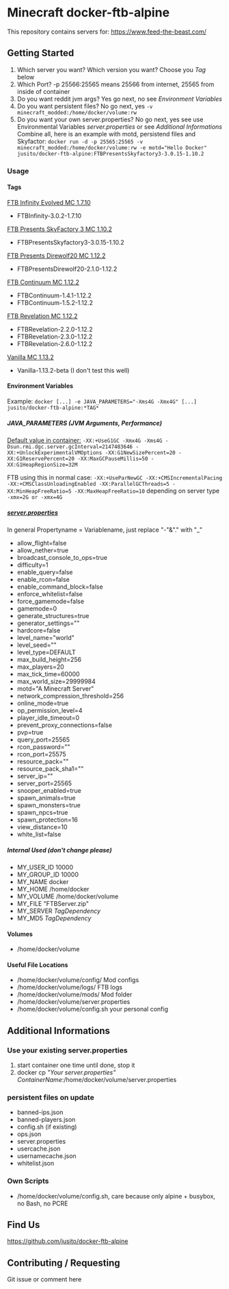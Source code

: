 # Minecraft docker-ftb-alpine
This repository contains servers for: https://www.feed-the-beast.com/

## Getting Started
1. Which server you want? Which version you want? Choose you _Tag_ below
2. Which Port? -p 25566:25565 means 25566 from internet, 25565 from inside of container
3. Do you want reddit jvm args? Yes go next, no see _Environment Variables_
4. Do you want persistent files? No go next, yes `-v minecraft_modded:/home/docker/volume:rw`
5. Do you want your own server.properties? No go next, yes see use Environmental Variables _server.properties_ or see _Additional Informations_
Combine all, here is an example with motd, persistend files and Skyfactor:
`docker run -d -p 25565:25565 -v minecraft_modded:/home/docker/volume:rw -e motd="Hello Docker" jusito/docker-ftb-alpine:FTBPresentsSkyfactory3-3.0.15-1.10.2`

### Usage
#### Tags
[FTB Infinity Evolved MC 1.7.10](https://www.feed-the-beast.com/projects/ftb-infinity-evolved "FTB Infinity Evolved") 
* FTBInfinity-3.0.2-1.7.10

[FTB Presents SkyFactory 3 MC 1.10.2](https://www.feed-the-beast.com/projects/ftb-presents-skyfactory-3 "FTB Presents SkyFactory 3") 
* FTBPresentsSkyfactory3-3.0.15-1.10.2

[FTB Presents Direwolf20 MC 1.12.2](https://www.feed-the-beast.com/projects/ftb-presents-direwolf20-1-12 "FTB Presents Direwolf20 1.12") 
* FTBPresentsDirewolf20-2.1.0-1.12.2

[FTB Continuum MC 1.12.2](https://www.feed-the-beast.com/projects/ftb-continuum "FTB Continuum") 
* FTBContinuum-1.4.1-1.12.2
* FTBContinuum-1.5.2-1.12.2

[FTB Revelation MC 1.12.2](https://www.feed-the-beast.com/projects/ftb-revelation "FTB Revelation")
* FTBRevelation-2.2.0-1.12.2
* FTBRevelation-2.3.0-1.12.2
* FTBRevelation-2.6.0-1.12.2

[Vanilla MC 1.13.2](https://minecraft.net/de-de/download/server/ "Lade den Minecraft: Java Edition-Server herunter")
* Vanilla-1.13.2-beta (I don't test this well)

#### Environment Variables
Example:
`docker [...] -e JAVA_PARAMETERS="-Xms4G -Xmx4G" [...] jusito/docker-ftb-alpine:*TAG*`

##### JAVA_PARAMETERS (JVM Arguments, Performance)
[Default value in container:](https://www.reddit.com/r/feedthebeast/comments/5jhuk9/modded_mc_and_memory_usage_a_history_with_a/ "Modded MC and memory usage, a history with a crappy graph") 
`-XX:+UseG1GC -Xmx4G -Xms4G -Dsun.rmi.dgc.server.gcInterval=2147483646 -XX:+UnlockExperimentalVMOptions -XX:G1NewSizePercent=20 -XX:G1ReservePercent=20 -XX:MaxGCPauseMillis=50 -XX:G1HeapRegionSize=32M`

FTB using this in normal case:
`-XX:+UseParNewGC -XX:+CMSIncrementalPacing -XX:+CMSClassUnloadingEnabled -XX:ParallelGCThreads=5 -XX:MinHeapFreeRatio=5 -XX:MaxHeapFreeRatio=10` depending on server type `-xmx=2G or -xmx=4G`

##### [server.properties](https://minecraft-de.gamepedia.com/Server.properties "https://minecraft-de.gamepedia.com/Server.properties") 
In general Propertyname = Variablename, just replace "-"&"." with "_"
* allow_flight=false
* allow_nether=true
* broadcast_console_to_ops=true
* difficulty=1
* enable_query=false
* enable_rcon=false
* enable_command_block=false
* enforce_whitelist=false
* force_gamemode=false
* gamemode=0
* generate_structures=true
* generator_settings=""
* hardcore=false
* level_name="world"
* level_seed=""
* level_type=DEFAULT
* max_build_height=256
* max_players=20
* max_tick_time=60000
* max_world_size=29999984
* motd="A Minecraft Server"
* network_compression_threshold=256
* online_mode=true
* op_permission_level=4
* player_idle_timeout=0
* prevent_proxy_connections=false
* pvp=true
* query_port=25565
* rcon_password=""
* rcon_port=25575
* resource_pack=""
* resource_pack_sha1=""
* server_ip=""
* server_port=25565
* snooper_enabled=true
* spawn_animals=true
* spawn_monsters=true
* spawn_npcs=true
* spawn_protection=16
* view_distance=10
* white_list=false

##### Internal Used (don't change please)
* MY\_USER_ID 10000
* MY\_GROUP_ID 10000
* MY_NAME docker
* MY_HOME /home/docker
* MY_VOLUME /home/docker/volume
* MY_FILE "FTBServer.zip"
* MY\_SERVER _*TagDependency*_
* MY\_MD5 _*TagDependency*_

#### Volumes
* /home/docker/volume

#### Useful File Locations
* /home/docker/volume/config/ Mod configs
* /home/docker/volume/logs/ FTB logs
* /home/docker/volume/mods/ Mod folder
* /home/docker/volume/server.properties
* /home/docker/volume/config.sh your personal config

## Additional Informations
### Use your existing server.properties
1. start container one time until done, stop it
2. docker cp _"Your server.properties"_ _ContainerName_:/home/docker/volume/server.properties

### persistent files on update
* banned-ips.json
* banned-players.json
* config.sh (if existing)
* ops.json
* server.properties
* usercache.json
* usernamecache.json
* whitelist.json

### Own Scripts
* /home/docker/volume/config.sh, care because only alpine + busybox, no Bash, no PCRE

## Find Us
https://github.com/jusito/docker-ftb-alpine

## Contributing / Requesting
Git issue or comment here
